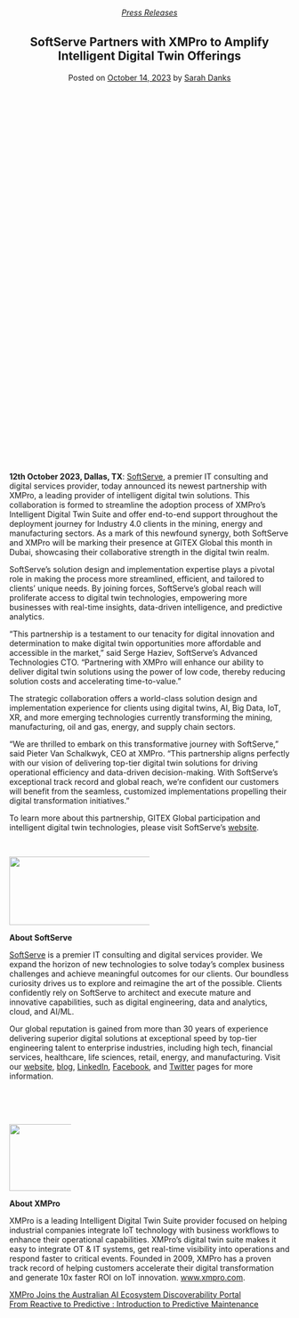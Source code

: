 <div class="large-9 col">
<article class="post-14274 post type-post status-publish format-standard has-post-thumbnail hentry category-press-releases tag-implementation-partner tag-partner tag-press-release" id="post-14274">
<div class="article-inner">
<header class="entry-header">
<div class="entry-header-text entry-header-text-top text-center">
<h6 class="entry-category is-xsmall"><a href="https://xmpro.com/category/news/press-releases/" rel="category tag">Press Releases</a></h6><h1 class="entry-title">SoftServe Partners with XMPro to Amplify Intelligent Digital Twin Offerings</h1><div class="entry-divider is-divider small"></div>
<div class="entry-meta uppercase is-xsmall">
<span class="posted-on">Posted on <a href="https://xmpro.com/softserve-partners-with-xmpro-to-amplify-intelligent-digital-twin-offerings/" rel="bookmark"><time class="entry-date published updated" datetime="2023-10-14T02:58:16+00:00">October 14, 2023</time></a></span> <span class="byline">by <span class="meta-author vcard"><a class="url fn n" href="https://xmpro.com/author/sarah/">Sarah Danks</a></span></span> </div>
</div>
</header>
<div class="entry-content single-page">
<div class="banner has-hover" id="banner-1872318545">
<div class="banner-inner fill">
<div class="banner-bg fill">
<div class="bg fill bg-fill"></div>
</div>
<div class="banner-layers container">
<div class="fill banner-link"></div>
<div class="text-box banner-layer x50 md-x50 lg-x50 y50 md-y50 lg-y50 res-text" id="text-box-1885734306">
<div class="text-box-content text dark">
<div class="text-inner text-center">
</div>
</div>
<style>
#text-box-1885734306 {
  width: 60%;
}
#text-box-1885734306 .text-box-content {
  font-size: 100%;
}
</style>
</div>
</div>
</div>
<style>
#banner-1872318545 {
  padding-top: 331px;
}
#banner-1872318545 .bg.bg-loaded {
  background-image: url(https://xmpro.com/wp-content/uploads/2023/10/MicrosoftTeams-image-65-1024x680.png);
}
#banner-1872318545 .bg {
  background-position: 46% 25%;
}
@media (min-width:550px) {
  #banner-1872318545 {
    padding-top: 785px;
  }
}
@media (min-width:850px) {
  #banner-1872318545 {
    padding-top: 600px;
  }
}
</style>
</div>
<div class="gap-element clearfix" id="gap-1075589042" style="display:block; height:auto;">
<style>
#gap-1075589042 {
  padding-top: 30px;
}
</style>
</div>
<p><strong>12th October 2023, Dallas, TX</strong>: <a href="https://www.softserveinc.com/en-us">SoftServe</a>, a premier IT consulting and digital services provider, today announced its newest partnership with XMPro, a leading provider of intelligent digital twin solutions. This collaboration is formed to streamline the adoption process of XMPro’s Intelligent Digital Twin Suite and offer end-to-end support throughout the deployment journey for Industry 4.0 clients in the mining, energy and manufacturing sectors. As a mark of this newfound synergy, both SoftServe and XMPro will be marking their presence at GITEX Global this month in Dubai, showcasing their collaborative strength in the digital twin realm.</p>
<p style="font-weight: 400;">SoftServe’s solution design and implementation expertise plays a pivotal role in making the process more streamlined, efficient, and tailored to clients’ unique needs. By joining forces, SoftServe’s global reach will proliferate access to digital twin technologies, empowering more businesses with real-time insights, data-driven intelligence, and predictive analytics.</p>
<p style="font-weight: 400;">“This partnership is a testament to our tenacity for digital innovation and determination to make digital twin opportunities more affordable and accessible in the market,” said Serge Haziev, SoftServe’s Advanced Technologies CTO. “Partnering with XMPro will enhance our ability to deliver digital twin solutions using the power of low code, thereby reducing solution costs and accelerating time-to-value.”</p>
<p style="font-weight: 400;">The strategic collaboration offers a world-class solution design and implementation experience for clients using digital twins, AI, Big Data, IoT, XR, and more emerging technologies currently transforming the mining, manufacturing, oil and gas, energy, and supply chain sectors.</p>
<p style="font-weight: 400;">“We are thrilled to embark on this transformative journey with SoftServe,” said Pieter Van Schalkwyk, CEO at XMPro. “This partnership aligns perfectly with our vision of delivering top-tier digital twin solutions for driving operational efficiency and data-driven decision-making. With SoftServe’s exceptional track record and global reach, we’re confident our customers will benefit from the seamless, customized implementations propelling their digital transformation initiatives.”</p>
<p style="font-weight: 400;">To learn more about this partnership, GITEX Global participation and intelligent digital twin technologies, please visit SoftServe’s <a href="https://www.softserveinc.com/en-us">website</a>.</p>
<div class="text-center"><div class="is-divider divider clearfix"></div></div>
<div class="gap-element clearfix" id="gap-2121378687" style="display:block; height:auto;">
<style>
#gap-2121378687 {
  padding-top: 30px;
}
</style>
</div>
<div class="row" id="row-151381508">
<div class="col small-12 large-12" id="col-1074034861">
<div class="col-inner">
<div class="img has-hover x md-x lg-x y md-y lg-y" id="image_1519728245">
<div class="img-inner dark">
<img height="123" src="https://xmpro.com/wp-content/uploads/2023/10/ss-logo.png" width="410"/>

</div>
<style>
#image_1519728245 {
  width: 100%;
}
@media (min-width:550px) {
  #image_1519728245 {
    width: 50%;
  }
}
</style>
</div>
</div>
</div>
</div>
<p><strong>About SoftServe</strong></p>
<p style="font-weight: 400;"><a href="https://www.softserveinc.com/en-us">SoftServe</a> is a premier IT consulting and digital services provider. We expand the horizon of new technologies to solve today’s complex business challenges and achieve meaningful outcomes for our clients. Our boundless curiosity drives us to explore and reimagine the art of the possible. Clients confidently rely on SoftServe to architect and execute mature and innovative capabilities, such as digital engineering, data and analytics, cloud, and AI/ML.</p>
<p style="font-weight: 400;">Our global reputation is gained from more than 30 years of experience delivering superior digital solutions at exceptional speed by top-tier engineering talent to enterprise industries, including high tech, financial services, healthcare, life sciences, retail, energy, and manufacturing. Visit our <a href="https://www.softserveinc.com/en-us">website</a>, <a href="https://www.softserveinc.com/en-us/blog">blog</a>, <a href="https://www.linkedin.com/company/softserve/">LinkedIn</a>, <a href="https://www.facebook.com/SoftServeInc">Facebook</a>, and <a href="https://twitter.com/SoftServeInc">Twitter</a> pages for more information.</p>
<div class="gap-element clearfix" id="gap-342020199" style="display:block; height:auto;">
<style>
#gap-342020199 {
  padding-top: 64px;
}
</style>
</div>
<div class="row" id="row-1601014560">
<div class="col small-12 large-12" id="col-1770031281">
<div class="col-inner">
<div class="img has-hover x md-x lg-x y md-y lg-y" id="image_1552879254">
<div class="img-inner dark">
<img height="120" src="https://xmpro.com/wp-content/uploads/2020/04/Blue-Logo.png" width="480"/>

</div>
<style>
#image_1552879254 {
  width: 50%;
}
@media (min-width:550px) {
  #image_1552879254 {
    width: 22%;
  }
}
</style>
</div>
</div>
</div>
</div>
<p><strong>About XMPro</strong></p>
<p>XMPro is a leading Intelligent Digital Twin Suite provider focused on helping industrial companies integrate IoT technology with business workflows to enhance their operational capabilities. XMPro’s digital twin suite makes it easy to integrate OT &amp; IT systems, get real-time visibility into operations and respond faster to critical events. Founded in 2009, XMPro has a proven track record of helping customers accelerate their digital transformation and generate 10x faster ROI on IoT innovation. <a href="https://www.xmpro.com/">www.xmpro.com</a>.</p>
<div class="blog-share text-center"><div class="is-divider medium"></div><div class="social-icons share-icons share-row relative"><a aria-label="Share on WhatsApp" class="icon button circle is-outline tooltip whatsapp show-for-medium" data-action="share/whatsapp/share" href="whatsapp://send?text=SoftServe%20Partners%20with%20XMPro%20to%20Amplify%20Intelligent%20Digital%20Twin%20Offerings - https://xmpro.com/softserve-partners-with-xmpro-to-amplify-intelligent-digital-twin-offerings/" title="Share on WhatsApp"><i class="icon-whatsapp"></i></a><a aria-label="Share on Facebook" class="icon button circle is-outline tooltip facebook" data-label="Facebook" href="https://www.facebook.com/sharer.php?u=https://xmpro.com/softserve-partners-with-xmpro-to-amplify-intelligent-digital-twin-offerings/" onclick="window.open(this.href,this.title,'width=500,height=500,top=300px,left=300px'); return false;" rel="noopener nofollow" target="_blank" title="Share on Facebook"><i class="icon-facebook"></i></a><a aria-label="Share on Twitter" class="icon button circle is-outline tooltip twitter" href="https://twitter.com/share?url=https://xmpro.com/softserve-partners-with-xmpro-to-amplify-intelligent-digital-twin-offerings/" onclick="window.open(this.href,this.title,'width=500,height=500,top=300px,left=300px'); return false;" rel="noopener nofollow" target="_blank" title="Share on Twitter"><i class="icon-twitter"></i></a><a aria-label="Email to a Friend" class="icon button circle is-outline tooltip email" href="/cdn-cgi/l/email-protection#447b3731262e21273079172b22301721363221617674142536302a213637617674332d302c6176741c0914362b617674302b617674052934282d223d6176740d2a302128282d23212a30617674002d232d30252861767410332d2a6176740b222221362d2a233762262b203d79072c21272f617674302c2d376176742b31306177056176742c303034376177056176026176023c2934362b6a272b29617602372b2230372136322169342536302a21363769332d302c693c2934362b69302b69252934282d223d692d2a302128282d23212a3069202d232d3025286930332d2a692b222221362d2a2337617602" rel="nofollow" title="Email to a Friend"><i class="icon-envelop"></i></a><a aria-label="Pin on Pinterest" class="icon button circle is-outline tooltip pinterest" href="https://pinterest.com/pin/create/button?url=https://xmpro.com/softserve-partners-with-xmpro-to-amplify-intelligent-digital-twin-offerings/&amp;media=https://xmpro.com/wp-content/uploads/2023/10/MicrosoftTeams-image-65-1024x680.png&amp;description=SoftServe%20Partners%20with%20XMPro%20to%20Amplify%20Intelligent%20Digital%20Twin%20Offerings" onclick="window.open(this.href,this.title,'width=500,height=500,top=300px,left=300px'); return false;" rel="noopener nofollow" target="_blank" title="Pin on Pinterest"><i class="icon-pinterest"></i></a><a aria-label="Share on LinkedIn" class="icon button circle is-outline tooltip linkedin" href="https://www.linkedin.com/shareArticle?mini=true&amp;url=https://xmpro.com/softserve-partners-with-xmpro-to-amplify-intelligent-digital-twin-offerings/&amp;title=SoftServe%20Partners%20with%20XMPro%20to%20Amplify%20Intelligent%20Digital%20Twin%20Offerings" onclick="window.open(this.href,this.title,'width=500,height=500,top=300px,left=300px'); return false;" rel="noopener nofollow" target="_blank" title="Share on LinkedIn"><i class="icon-linkedin"></i></a></div></div></div>
<nav class="navigation-post" id="nav-below" role="navigation">
<div class="flex-row next-prev-nav bt bb">
<div class="flex-col flex-grow nav-prev text-left">
<div class="nav-previous"><a href="https://xmpro.com/xmpro-joins-the-australian-ai-ecosystem-discoverability-portal/" rel="prev"><span class="hide-for-small"><i class="icon-angle-left"></i></span> XMPro Joins the Australian AI Ecosystem Discoverability Portal</a></div>
</div>
<div class="flex-col flex-grow nav-next text-right">
<div class="nav-next"><a href="https://xmpro.com/from-reactive-to-predictive-introduction-to-predictive-maintenance/" rel="next">From Reactive to Predictive : Introduction to Predictive Maintenance <span class="hide-for-small"><i class="icon-angle-right"></i></span></a></div> </div>
</div>
</nav>
</div>
</article>
<div class="comments-area" id="comments">
</div>
</div>